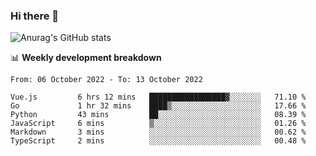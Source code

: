 ### Hi there 👋
![Anurag's GitHub stats](https://github-readme-stats.vercel.app/api?username=jami1024&show_icons=true&theme=radical)

📊 **Weekly development breakdown**
<!--START_SECTION:waka-->

```text
From: 06 October 2022 - To: 13 October 2022

Vue.js         6 hrs 12 mins   █████████████████▓░░░░░░░   71.10 %
Go             1 hr 32 mins    ████▒░░░░░░░░░░░░░░░░░░░░   17.66 %
Python         43 mins         ██░░░░░░░░░░░░░░░░░░░░░░░   08.39 %
JavaScript     6 mins          ▒░░░░░░░░░░░░░░░░░░░░░░░░   01.26 %
Markdown       3 mins          ░░░░░░░░░░░░░░░░░░░░░░░░░   00.62 %
TypeScript     2 mins          ░░░░░░░░░░░░░░░░░░░░░░░░░   00.48 %
```

<!--END_SECTION:waka-->
<!--
**jami1024/jami1024** is a ✨ _special_ ✨ repository because its `README.md` (this file) appears on your GitHub profile.

Here are some ideas to get you started:

- 🔭 I’m currently working on ...
- 🌱 I’m currently learning ...
- 👯 I’m looking to collaborate on ...
- 🤔 I’m looking for help with ...
- 💬 Ask me about ...
- 📫 How to reach me: ...
- 😄 Pronouns: ...
- ⚡ Fun fact: ...
-->
